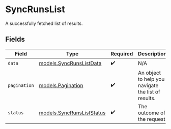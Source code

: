 # SyncRunsList

A successfully fetched list of results.


## Fields

| Field                                                                  | Type                                                                   | Required                                                               | Description                                                            | Example                                                                |
| ---------------------------------------------------------------------- | ---------------------------------------------------------------------- | ---------------------------------------------------------------------- | ---------------------------------------------------------------------- | ---------------------------------------------------------------------- |
| `data`                                                                 | [models.SyncRunsListData](../../models/shared/syncrunslistdata.md)     | :heavy_check_mark:                                                     | N/A                                                                    |                                                                        |
| `pagination`                                                           | [models.Pagination](../../models/shared/pagination.md)                 | :heavy_check_mark:                                                     | An object to help you navigate the list of results.                    |                                                                        |
| `status`                                                               | [models.SyncRunsListStatus](../../models/shared/syncrunsliststatus.md) | :heavy_check_mark:                                                     | The outcome of the request                                             | success                                                                |